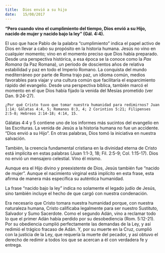 ```yaml
---
title:  Dios envió a su hijo
date:   15/08/2017
---
```


**“Pero cuando vino el cumplimiento del tiempo, Dios envió a su Hijo, nacido de mujer y nacido bajo la ley” (Gál. 4:4).**

El uso que hace Pablo de la palabra “cumplimiento” indica el papel activo de Dios en llevar a cabo su propósito en la historia humana. Jesús no vino en cualquier momento; vino en el momento preciso que Dios había preparado. Desde una perspectiva histórica, a esa época se la conoce como la *Pax Romana* (la Paz Romana), un período de doscientos años de relativa estabilidad y paz en todo el Imperio Romano. La conquista del mundo mediterráneo por parte de Roma trajo paz, un idioma común, medios favorables para viajar y una cultura común que facilitaría el esparcimiento rápido del evangelio. Desde una perspectiva bíblica, también marcó el momento en el que Dios había fijado la venida del Mesías prometido (ver Dan. 9:24-27).

`¿Por qué Cristo tuvo que tomar nuestra humanidad para redimirnos? Juan 1:14; Gálatas 4:4, 5; Romanos 8:3, 4; 2 Corintios 5:21; Filipenses 2:5-8; Hebreos 2:14-18; 4:14, 15.`

Gálatas 4:4 y 5 contiene uno de los informes más sucintos del evangelio en las Escrituras. La venida de Jesús a la historia humana no fue un accidente. “Dios envió a su Hijo”. En otras palabras, Dios tomó la iniciativa en nuestra salvación.

También, la creencia fundamental cristiana en la divinidad eterna de Cristo está implícita en estas palabras (Juan 1:1-3, 18; Fil. 2:5-9; Col. 1:15-17). Dios no envió un mensajero celestial. Vino él mismo.

Aunque era el Hijo divino y preexistente de Dios, Jesús también fue “nacido de mujer”. Aunque el nacimiento virginal está implícito en esta frase, esta afirma de manera más específica su auténtica humanidad.

La frase “nacido bajo la ley” indica no solamente el legado judío de Jesús, sino también incluye el hecho de que cargó con nuestra condenación.

Era necesario que Cristo tomara nuestra humanidad porque, con nuestra naturaleza humana, Cristo calificaba legalmente para ser nuestro Sustituto, Salvador y Sumo Sacerdote. Como el segundo Adán, vino a reclamar todo lo que el primer Adán había perdido por su desobediencia (Rom. 5:12-21). Por su obediencia cumplió perfectamente las demandas de la Ley, y así redimió el trágico fracaso de Adán. Y, por su muerte en la Cruz, cumplió con la justicia de la Ley, que requería la muerte del pecador, y así obtuvo el derecho de redimir a todos los que se acercan a él con verdadera fe y entrega.